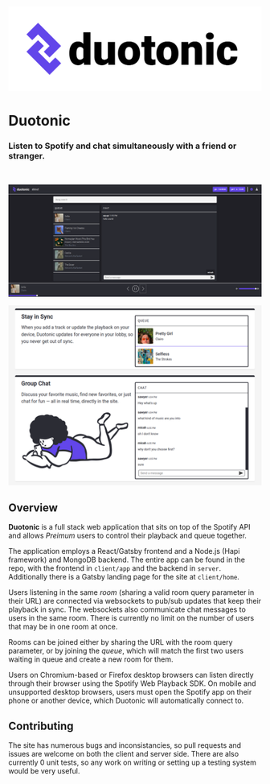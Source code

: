 ![Logo](./images/Duotonic%20Logo.png)

# Duotonic

### Listen to Spotify and chat simultaneously with a friend or stranger.
</br>

![App Screenshot](./images/Duotonic_App.png)
</br>

![Home page Screenshot](./images/Duotonic_Homepage.png)

## Overview

**Duotonic** is a full stack web application that sits on top of the Spotify API and allows *Preimum* users to control their playback and queue together.

The application employs a React/Gatsby frontend and a Node.js (Hapi framework) and MongoDB backend. The entire app can be found in the repo, with the frontend in `client/app` and the backend in `server`. Additionally there is a Gatsby landing page for the site at `client/home`.

Users listening in the same *room* (sharing a valid room query parameter in their URL) are connected via websockets to pub/sub updates that keep their playback in sync. The websockets also communicate chat messages to users in the same room. There is currently no limit on the number of users that may be in one room at once.

Rooms can be joined either by sharing the URL with the room query parameter, or by joining the *queue*, which will match the first two users waiting in queue and create a new room for them.

Users on Chromium-based or Firefox desktop browsers can listen directly through their browser using the Spotify Web Playback SDK. On mobile and unsupported desktop browsers, users must open the Spotify app on their phone or another device, which Duotonic will automatically connect to.

## Contributing

The site has numerous bugs and inconsistancies, so pull requests and issues are welcome on both the client and server side. There are also currently 0 unit tests, so any work on writing or setting up a testing system would be very useful.